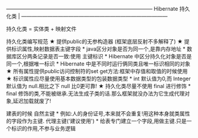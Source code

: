 ――――――――――――――――――――――――――――
	Hibernate 持久化类		|
――――――――――――――――――――――――――――

持久化类	= 实体类 + 映射文件

持久化类编写规范
	★ 提供public的无参构造器	(框架底层反射不多解释了)
	★ 提供标识属性,映射数据表主键字段
		* java区分对象是否为同一个,是靠内存地址
		* 数据库区分两条记录是否一致:使用  主键标识
		* Hibernate 中区分持久化对象是否是同一个,根据唯一标识
		* Hibernate 中是不同时运行俩同类且唯一标识相同的对象
	★ 所有属性提供public访问控制符的set get方法:框架中存值和取值的时候使用
	★ 标识属性应尽量使用基本数据类型的包装数据类型
		* int 默认值为0,而 Integer 默认值为 null.相比之下 null 比0更可靠!
	★ 持久化类尽量不使用 final 进行修饰
		* final 修饰的类,不能被继承.无法生成子类的话.那么框架就没办法为它生成代理对象,延迟加载就废了!


建表的时候
	自然主键
		* 例如:人的身份证号,本来就不会重复!用这种本身就类属性的字段作为主键.
	代理主键('建议使用')
		* 给表专门建立一个字段,用做主键.只是一个标识的作用,不参与业务逻辑
	

	

	
